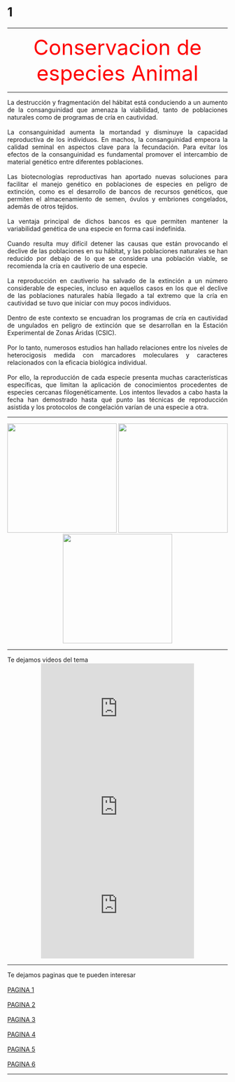 # 1
<html>
<head>
</head>
<body>
<hr SiZe="7" color="blue"></hr>
<font color=red size=24><center>Conservacion de especies Animal</center></font>
<hr SiZe="7" color="blue"></hr>
<p align=justify>
La destrucción y fragmentación del hábitat está conduciendo a un aumento de la consanguinidad que amenaza 
la viabilidad, tanto de poblaciones naturales como de programas de cría en cautividad. 
<br><br>
La consanguinidad aumenta la mortandad y disminuye la capacidad reproductiva de los individuos. En machos, 
la consanguinidad empeora la calidad seminal en aspectos clave para la fecundación. Para evitar los efectos de la 
consanguinidad es fundamental promover el intercambio de material genético entre diferentes poblaciones. 
<br><br>
Las biotecnologías reproductivas han aportado nuevas soluciones para facilitar el manejo genético en poblaciones 
de especies en peligro de extinción, como es el desarrollo de bancos de recursos genéticos, que permiten el almacenamiento de 
semen, óvulos y embriones congelados, además de otros tejidos. 
<br><br>
La ventaja principal de dichos bancos es que permiten mantener la variabilidad genética de una especie en forma casi indefinida. 
<br><br>
Cuando resulta muy difícil detener las causas que están provocando el declive de las poblaciones en su hábitat, y las
poblaciones naturales se han reducido por debajo de lo que se considera una población viable, se recomienda la cría en 
cautiverio de una especie. 
<br><br>
La reproducción en cautiverio ha salvado de la extinción a un número considerable de especies, incluso en aquellos casos 
en los que el declive de las poblaciones naturales había llegado a tal extremo que la cría en cautividad se tuvo que iniciar 
con muy pocos individuos. 
<br><br>
Dentro de este contexto se encuadran los programas de cría en cautividad de ungulados en peligro de extinción que se desarrollan 
en la Estación Experimental de Zonas Áridas (CSIC). 
<br><br>
Por lo tanto, numerosos estudios han hallado relaciones entre los niveles de heterocigosis medida con marcadores moleculares y 
caracteres relacionados con la eficacia biológica individual. 
<br><br>
Por ello, la reproducción de cada especie presenta muchas características específicas, que limitan la aplicación de conocimientos 
procedentes de especies cercanas filogenéticamente. Los intentos llevados a cabo hasta la fecha han demostrado hasta qué punto las técnicas de reproducción asistida y los protocolos de congelación varían de una especie a otra. 

<hr SiZe="7" color="blue">
<center>
<img src="https://celtaiamadrid.files.wordpress.com/2014/07/01-oso_panda.jpg" width= 250 height=250>
<img src="https://www.icarito.cl/wp-content/uploads/2009/12/605902.jpg" width= 250 height=250>
<img src="https://previews.123rf.com/images/vladstar/vladstar1109/vladstar110900106/10635382-naturaleza-ecolog%C3%ADa-y-protecci%C3%B3n-de-animales-diferentes-el-concepto-de-conservaci%C3%B3n-collage.jpg" width= 250 height=250>
</center>
<hr SiZe="7" color="blue">
Te dejamos videos del tema 
<center>
<iframe width="350" height="225" src="https://www.youtube.com/embed/0VnnakEVy1w" title="YouTube video player" frameborder="0" allow="accelerometer; autoplay; clipboard-write; encrypted-media; gyroscope; picture-in-picture" allowfullscreen></iframe>
<iframe width="350" height="225" src="https://www.youtube.com/embed/r4wrvh3xUCo" title="YouTube video player" frameborder="0" allow="accelerometer; autoplay; clipboard-write; encrypted-media; gyroscope; picture-in-picture" allowfullscreen></iframe>
<iframe width="350" height="225" src="https://www.youtube.com/embed/z9whCKoZS8E" title="YouTube video player" frameborder="0" allow="accelerometer; autoplay; clipboard-write; encrypted-media; gyroscope; picture-in-picture" allowfullscreen></iframe>
</center>
<hr SiZe="7" color="blue">
Te dejamos paginas que te pueden interesar<br><br>
<a href="https://www.icarito.cl/2009/12/63-2158-9-conservacion-de-especies-animales.shtml/">PAGINA 1</a>
<br><br>
<a href="https://www.fundacionaquae.org/wiki/consejos-para-proteger-a-los-animales/">PAGINA 2</a>
<br><br>
<a href="https://www.reinoanimal.com.mx/rescateyconservacion/">PAGINA 3</a>
<br><br>
<a href="https://jmarcano.com/biodiversidad/vida-silvestre/conservacion-vida-silvestre/">PAGINA 4</a>
<br><br>
<a href="https://www.gob.mx/conanp/acciones-y-programas/programa-de-conservacion-de-especies-en-riesgo">PAGINA 5</a>
<br><br>
<a href="https://www.miteco.gob.es/es/biodiversidad/temas/conservacion-de-la-biodiversidad/conservacion-de-la-biodiversidad-en-espana/cb_esp_conservacion_proteccion_especies.aspx">PAGINA 6</a>
<hr SiZe="7" color="blue">
</body>
</html>
